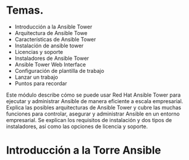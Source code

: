# Temas.

* Introducción a la Ansible Tower
* Arquitectura de Ansible Towe
* Características de Ansible Tower
* Instalación de ansible tower
* Licencias y soporte
* Instaladores de Ansible Tower
* Ansible Tower Web Interface
* Configuración de plantilla de trabajo
* Lanzar un trabajo
* Puntos para recordar

Este módulo describe cómo se puede usar Red Hat Ansible Tower para ejecutar y administrar Ansible de manera eficiente a escala empresarial. Explica las posibles arquitecturas de Ansible Tower y cubre las muchas funciones para controlar, asegurar y administrar Ansible en un entorno empresarial. Se explican los requisitos de instalación y dos tipos de instaladores, así como las opciones de licencia y soporte.

# Introducción a la Torre Ansible <h5>


